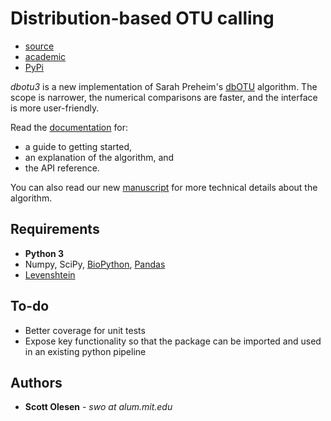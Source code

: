 # Distribution-based OTU calling

- [source](https://github.com/swo/dbotu3)
- [academic](http://almlab.mit.edu/dbotu3.html)
- [PyPi](https://pypi.python.org/pypi/dbotu)

*dbotu3* is a new implementation of Sarah Preheim's
[dbOTU](http://aem.asm.org/content/79/21/6593.long) algorithm.
The scope is narrower, the numerical comparisons are faster, and the interface
is more user-friendly.

Read the [documentation](http://dbotu3.readthedocs.io/en/latest/) for:

- a guide to getting started,
- an explanation of the algorithm, and
- the API reference.

You can also read our new [manuscript](http://dx.doi.org/10.1101/076927) for
more technical details about the algorithm.

## Requirements

- **Python 3**
- Numpy, SciPy, [BioPython](http://biopython.org), [Pandas](http://pandas.pydata.org)
- [Levenshtein](https://pypi.python.org/pypi/python-Levenshtein)

## To-do

- Better coverage for unit tests
- Expose key functionality so that the package can be imported and used in an existing python pipeline

## Authors

* **Scott Olesen** - *swo at alum.mit.edu*
